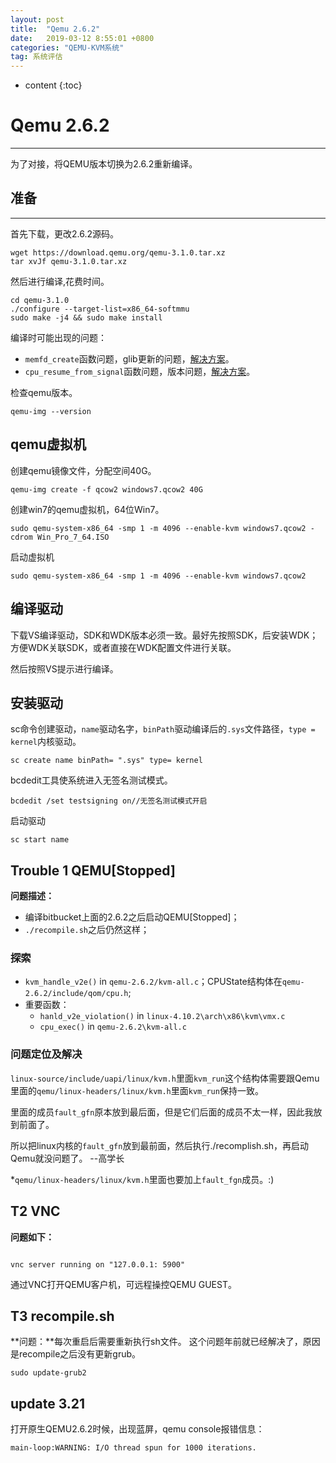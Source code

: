 ```yaml
---
layout: post
title:  "Qemu 2.6.2"
date:   2019-03-12 8:55:01 +0800
categories: "QEMU-KVM系统"
tag: 系统评估
---
```

* content
{:toc}


# Qemu 2.6.2
---
为了对接，将QEMU版本切换为2.6.2重新编译。

## 准备
---
首先下载，更改2.6.2源码。
```shell
wget https://download.qemu.org/qemu-3.1.0.tar.xz
tar xvJf qemu-3.1.0.tar.xz
```
然后进行编译,花费时间。

```shell
cd qemu-3.1.0
./configure --target-list=x86_64-softmmu
sudo make -j4 && sudo make install
```
编译时可能出现的问题：
* `memfd_create`函数问题，glib更新的问题，[解决方案](https://git.qemu.org/?p=qemu.git;a=commit;h=75e5b70e6b5dcc4f2219992d7cffa462aa406af0)。
* `cpu_resume_from_signal`函数问题，版本问题，[解决方案](https://github.com/geohot/qira/issues/198)。

检查qemu版本。
```shell
qemu-img --version
```

## qemu虚拟机
创建qemu镜像文件，分配空间40G。

```shell
qemu-img create -f qcow2 windows7.qcow2 40G 
```
创建win7的qemu虚拟机，64位Win7。
```shell
sudo qemu-system-x86_64 -smp 1 -m 4096 --enable-kvm windows7.qcow2 -cdrom Win_Pro_7_64.ISO 
```
启动虚拟机
```shell
sudo qemu-system-x86_64 -smp 1 -m 4096 --enable-kvm windows7.qcow2 
```

## 编译驱动
下载VS编译驱动，SDK和WDK版本必须一致。最好先按照SDK，后安装WDK；方便WDK关联SDK，或者直接在WDK配置文件进行关联。

然后按照VS提示进行编译。

## 安装驱动
sc命令创建驱动，`name`驱动名字，`binPath`驱动编译后的`.sys`文件路径，`type = kernel`内核驱动。
```shell
sc create name binPath= ".sys" type= kernel	
```
bcdedit工具使系统进入无签名测试模式。
```shell
bcdedit /set testsigning on//无签名测试模式开启
```
启动驱动
```shell
sc start name
```


## Trouble 1 QEMU[Stopped]
**问题描述：**
* 编译bitbucket上面的2.6.2之后启动QEMU[Stopped]；
* `./recompile.sh`之后仍然这样；

### 探索
* `kvm_handle_v2e()` in `qemu-2.6.2/kvm-all.c`；CPUState结构体在`qemu-2.6.2/include/qom/cpu.h`;
* 重要函数：
	* `hanld_v2e_violation()` in `linux-4.10.2\arch\x86\kvm\vmx.c`
	* `cpu_exec()` in `qemu-2.6.2\kvm-all.c`

### 问题定位及解决
`linux-source/include/uapi/linux/kvm.h`里面`kvm_run`这个结构体需要跟Qemu里面的`qemu/linux-headers/linux/kvm.h`里面`kvm_run`保持一致。

里面的成员`fault_gfn`原本放到最后面，但是它们后面的成员不太一样，因此我放到前面了。

所以把linux内核的`fault_gfn`放到最前面，然后执行./recomplish.sh，再启动Qemu就没问题了。 --高学长

*`qemu/linux-headers/linux/kvm.h`里面也要加上`fault_fgn`成员。:)

## T2 VNC
**问题如下：**

```shell

vnc server running on "127.0.0.1: 5900"
```
通过VNC打开QEMU客户机，可远程操控QEMU GUEST。

## T3 recompile.sh
**问题：**每次重启后需要重新执行sh文件。
这个问题年前就已经解决了，原因是recompile之后没有更新grub。

```shell
sudo update-grub2
```

## update 3.21
打开原生QEMU2.6.2时候，出现蓝屏，qemu console报错信息：

```shell
main-loop:WARNING: I/O thread spun for 1000 iterations.
```




